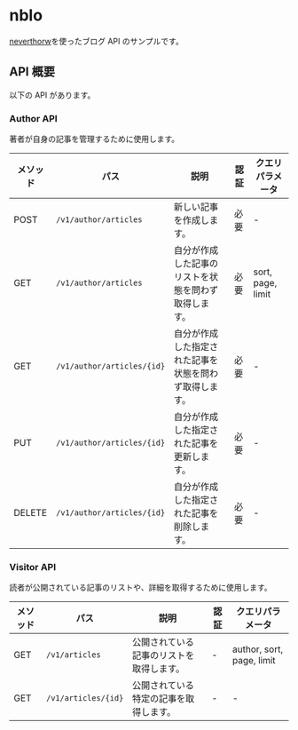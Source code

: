 # nblo

[neverthorw](https://github.com/supermacro/neverthrow)を使ったブログ API のサンプルです。

## API 概要

以下の API があります。

### Author API

著者が自身の記事を管理するために使用します。

| メソッド | パス                       | 説明                                                   | 認証 | クエリパラメータ  |
| -------- | -------------------------- | ------------------------------------------------------ | ---- | ----------------- |
| POST     | `/v1/author/articles`      | 新しい記事を作成します。                               | 必要 | -                 |
| GET      | `/v1/author/articles`      | 自分が作成した記事のリストを状態を問わず取得します。   | 必要 | sort, page, limit |
| GET      | `/v1/author/articles/{id}` | 自分が作成した指定された記事を状態を問わず取得します。 | 必要 | -                 |
| PUT      | `/v1/author/articles/{id}` | 自分が作成した指定された記事を更新します。             | 必要 | -                 |
| DELETE   | `/v1/author/articles/{id}` | 自分が作成した指定された記事を削除します。             | 必要 | -                 |

### Visitor API

読者が公開されている記事のリストや、詳細を取得するために使用します。

| メソッド | パス                | 説明                                     | 認証 | クエリパラメータ          |
| -------- | ------------------- | ---------------------------------------- | ---- | ------------------------- |
| GET      | `/v1/articles`      | 公開されている記事のリストを取得します。 | -    | author, sort, page, limit |
| GET      | `/v1/articles/{id}` | 公開されている特定の記事を取得します。   | -    | -                         |
